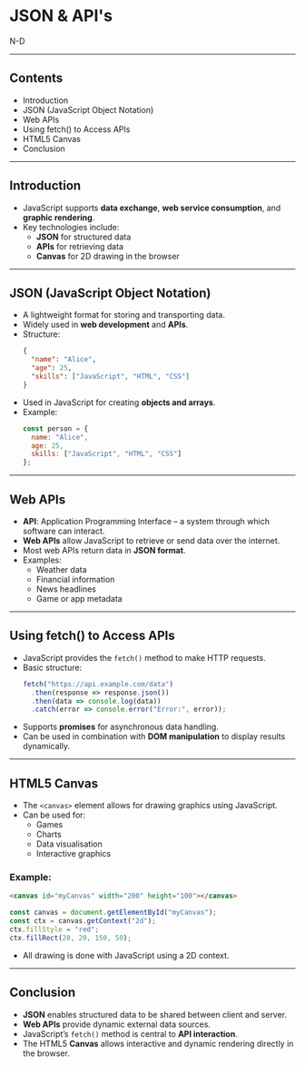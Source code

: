 # JSON & API's
N-D

---

## Contents
- Introduction
- JSON (JavaScript Object Notation)
- Web APIs
- Using fetch() to Access APIs
- HTML5 Canvas
- Conclusion

---

## Introduction
- JavaScript supports **data exchange**, **web service consumption**, and **graphic rendering**.
- Key technologies include:
  - **JSON** for structured data
  - **APIs** for retrieving data
  - **Canvas** for 2D drawing in the browser

---

## JSON (JavaScript Object Notation)
- A lightweight format for storing and transporting data.
- Widely used in **web development** and **APIs**.
- Structure:
  ```json
  {
    "name": "Alice",
    "age": 25,
    "skills": ["JavaScript", "HTML", "CSS"]
  }
  ```
- Used in JavaScript for creating **objects and arrays**.
- Example:
  ```javascript
  const person = {
    name: "Alice",
    age: 25,
    skills: ["JavaScript", "HTML", "CSS"]
  };
  ```

---

## Web APIs
- **API**: Application Programming Interface – a system through which software can interact.
- **Web APIs** allow JavaScript to retrieve or send data over the internet.
- Most web APIs return data in **JSON format**.
- Examples:
  - Weather data
  - Financial information
  - News headlines
  - Game or app metadata

---

## Using fetch() to Access APIs
- JavaScript provides the `fetch()` method to make HTTP requests.
- Basic structure:
  ```javascript
  fetch("https://api.example.com/data")
    .then(response => response.json())
    .then(data => console.log(data))
    .catch(error => console.error("Error:", error));
  ```
- Supports **promises** for asynchronous data handling.
- Can be used in combination with **DOM manipulation** to display results dynamically.

---

## HTML5 Canvas
- The `<canvas>` element allows for drawing graphics using JavaScript.
- Can be used for:
  - Games
  - Charts
  - Data visualisation
  - Interactive graphics

### Example:
```html
<canvas id="myCanvas" width="200" height="100"></canvas>
```

```javascript
const canvas = document.getElementById("myCanvas");
const ctx = canvas.getContext("2d");
ctx.fillStyle = "red";
ctx.fillRect(20, 20, 150, 50);
```
- All drawing is done with JavaScript using a 2D context.

---

## Conclusion
- **JSON** enables structured data to be shared between client and server.
- **Web APIs** provide dynamic external data sources.
- JavaScript’s `fetch()` method is central to **API interaction**.
- The HTML5 **Canvas** allows interactive and dynamic rendering directly in the browser.